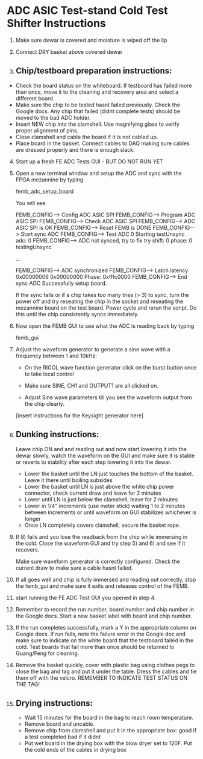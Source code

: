 ADC ASIC Test-stand Cold Test Shifter Instructions
==================================================

1) Make sure dewar is covered and moisture is wiped off the lip

2) Connect DRY basket above covered dewar

3) Chip/testboard preparation instructions:
   ---------------------------------------- 
  * Check the board status on the whiteboard. If testboard has failed more than once,
    move it to the cleaning and recovery area and select a different board.
  * Make sure the chip to be tested hasnt failed previously. Check
    the Google docs. Any chip that failed (didnt complete tests) should be moved
    to the bad ADC holder.
  * Insert NEW chip into the clamshell. Use magnifying glass to verify proper alignment of pins.
  * Close clamshell and cable the board if it is not cabled up.
  * Place board in the basket. Connect cables to DAQ making sure cables are dressed properly and there is enough slack.

4) Start up a fresh FE ADC Tests GUI - BUT DO NOT RUN YET

5) Open a new terminal window and setup the ADC and sync with the FPGA mezannine by typing

   femb_adc_setup_board
 

   You will see

   FEMB_CONFIG--> Config ADC ASIC SPI
   FEMB_CONFIG--> Program ADC ASIC SPI
   FEMB_CONFIG--> Check ADC ASIC SPI
   FEMB_CONFIG--> ADC ASIC SPI is OK
   FEMB_CONFIG--> Reset FEMB is DONE
   FEMB_CONFIG--> Start sync ADC
   FEMB_CONFIG--> Test ADC 0
   Starting testUnsync adc:  0
   FEMB_CONFIG--> ADC not synced, try to fix
   try shift: 0 phase: 0 testingUnsync

   ...
 
   FEMB_CONFIG--> ADC synchronized
   FEMB_CONFIG--> Latch latency 0x00000006 0x00000000 Phase: 0xfffc0000
   FEMB_CONFIG--> End sync ADC
   Successfully setup board.
 

   If the sync fails or if a chip takes too many tries (> 3) to sync, turn the power off and
   try reseating the chip in the socket and reseating the mezannine board on the test board.
   Power cycle and rerun the script. Do this until the chip consistently syncs immediately.

6) Now open the FEMB GUI to see what the ADC is reading back by typing

   femb_gui

7) Adjust the waveform generator to generate a sine wave with a frequency between 1 and 10kHz:

     * On the RIGOL wave function generator click on the burst button once to take local control

     * Make sure SINE, CH1 and OUTPUT1 are all clicked on.

     * Adjust Sine wave parameters till you see the waveform output from the chip clearly.

     [insert instructions for the Keysight generator here]

8) Dunking instructions:
   ---------------------
   Leave chip ON and and reading out and now start lowering it into the dewar slowly, watch the waveform on the GUI and
   make sure it is stable or reverts to stability after each step lowering it into the dewar.

     * Lower the basket until the LN just touches the bottom of the basket. Leave it there until boiling subsides
     * Lower the basket until LN is just above the white chip power connector, check current draw and leave for 2 minutes
     * Lower until LN is just below the clamshell, leave for 2 minutes
     * Lower in 1/4" increments (use meter stick) waiting 1 to 2 minutes between increments or until waveform on GUI stabilizes whichever is longer
     * Once LN completely covers clamshell, secure the basket rope.

9) If 8) fails and you lose the readback from the chip while immersing in the cold. Close the waveform GUI 
   and try step 5) and 6) and see if it recovers.

   Make sure waveform generator is correctly configured. Check the current draw to make sure a cable hasnt failed.

10) If all goes well and chip is fully immersed and reading out correctly, stop the femb_gui and make
    sure it exits and releases control of the FEMB.

11) start running the FE ADC Test GUI you opened in step 4.

12) Remember to record the run number, board number and chip number in the Google docs. Start a new basket label
    with board and chip number.

13) If the run completes successfully, mark a Y in the appropriate column on Google docs.
    If run fails, note the failure error in the Google doc and make sure to indicate
    on the white board that the testboard failed in the cold. Test boards that fail more
    than once should be returned to Guang/Feng for cleaning.

14) Remove the basket quickly, cover with plastic bag using clothes pegs to close the bag and tag and put it under the table.
    Dress the cables and tie them off with the velcro.
    REMEMBER TO INDICATE TEST STATUS ON THE TAG!

15) Drying instructions:
    -------------------- 
      * Wait 15 minutes for the board in the bag to reach room temperature. 
      * Remove board and uncable. 
      * Remove chip from clamshell and put it in the appropriate box:  good if a test completed bad if it didnt
      * Put wet board in the drying box with the blow dryer set to 120F. Put the cold ends of the cables in drying box
